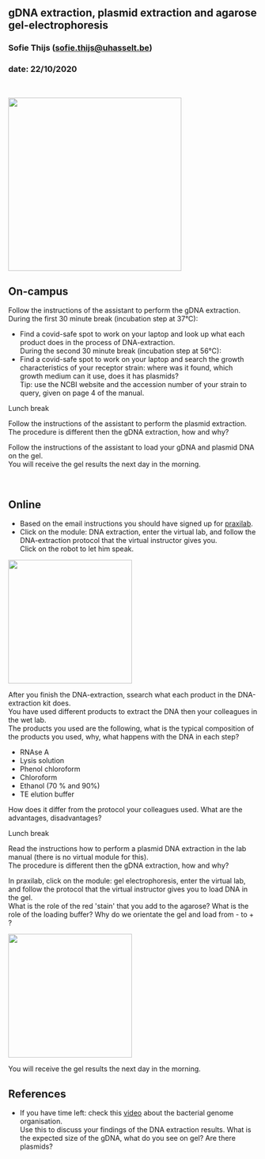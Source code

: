 ## gDNA extraction, plasmid extraction and agarose gel-electrophoresis
### Sofie Thijs (sofie.thijs@uhasselt.be)
### date: 22/10/2020


&nbsp;
&nbsp;


<img src="https://cdn.kastatic.org/ka-perseus-images/281341d0ce02b9d8f7c74ece5424b580e8ff438f.png" width="350px">


## On-campus

Follow the instructions of the assistant to perform the gDNA extraction.  
During the first 30 minute break (incubation step at 37°C):  
- Find a covid-safe spot to work on your laptop and look up what each product does in the process of DNA-extraction.  
During the second 30 minute break (incubation step at 56°C):  
- Find a covid-safe spot to work on your laptop and search the growth characteristics of your receptor strain: where was it found, which growth medium can it use, does it has plasmids?  
Tip: use the NCBI website and the accession number of your strain to query, given on page 4 of the manual.  

Lunch break

Follow the instructions of the assistant to perform the plasmid extraction.  
The procedure is different then the gDNA extraction, how and why?  

Follow the instructions of the assistant to load your gDNA and plasmid DNA on the gel.  
You will receive the gel results the next day in the morning.

&nbsp;
&nbsp;

## Online

- Based on the email instructions you should have signed up for [praxilab](https://praxilabs.com/en/sign-up).
- Click on the module: DNA extraction, enter the virtual lab, and follow the DNA-extraction protocol that the virtual instructor gives you.  
Click on the robot to let him speak.

<img src="https://praxilabs.com/EnglishContent/images/News/Biology.jpg" width="250px">

After you finish the DNA-extraction, ssearch what each product in the DNA-extraction kit does.  
You have used different products to extract the DNA then your colleagues in the wet lab.  
The products you used are the following, what is the typical composition of the products you used, why, what happens with the DNA in each step?  
- RNAse A  
- Lysis solution  
- Phenol chloroform  
- Chloroform  
- Ethanol (70 % and 90%)  
- TE elution buffer  

How does it differ from the protocol your colleagues used. What are the advantages, disadvantages?  

Lunch break

Read the instructions how to perform a plasmid DNA extraction in the lab manual (there is no virtual module for this).  
The procedure is different then the gDNA extraction, how and why?  

In praxilab, click on the module: gel electrophoresis, enter the virtual lab, and follow the protocol that the virtual instructor gives you to load DNA in the gel.  
What is the role of the red 'stain' that you add to the agarose?  What is the role of the loading buffer?  Why do we orientate the gel and load from - to + ?  

<img src="https://praxilabs.com/EnglishContent/images/O_NewVirtualLab/Molecular%20Biology/Protein%20Electrophoresis/1.png" width="250px">  

You will receive the gel results the next day in the morning.

## References
- If you have time left: check this [video](https://github.com/Sofie8/Practicum_conjugation_MOGEN/blob/main/Thebacterialgenome.mp4) about the bacterial genome organisation.  
Use this to discuss your findings of the DNA extraction results. What is the expected size of the gDNA, what do you see on gel? Are there plasmids?

&nbsp;
&nbsp;
